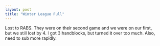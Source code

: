 ```yaml
---
layout: post
title: "Winter League Full"
---
```


Lost to RABS. They were on their second game and we were on our first, but we still lost by 4. I got 3 handblocks, but turned it over too much. Also, need to sub more rapidly.
